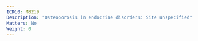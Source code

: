 ```yaml
---
ICD10: M8219
Description: "Osteoporosis in endocrine disorders: Site unspecified"
Matters: No
Weight: 0
---
```


